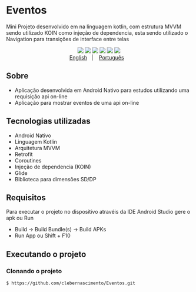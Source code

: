 # Eventos
Mini Projeto desenvolvido em na linguagem kotlin, com estrutura MVVM sendo utilizado KOIN como injeção de dependencia, esta sendo utilizado o Navigation para transições de interface entre telas

<p align="center">
     <img src="https://github.com/clebernascimento/Eventos/blob/master/app/src/main/res/drawable/splash_events.png"/>
     <img src="https://github.com/clebernascimento/Eventos/blob/master/app/src/main/res/drawable/list_events.png"/>
     <img src="https://github.com/clebernascimento/Eventos/blob/master/app/src/main/res/drawable/details_events.png"/>
     <img src="https://github.com/clebernascimento/Eventos/blob/master/app/src/main/res/drawable/checking_events.png"/>
     <img src="https://github.com/clebernascimento/Eventos/blob/master/app/src/main/res/drawable/success_checking.png"/>
     <img src="https://github.com/clebernascimento/Eventos/blob/master/app/src/main/res/drawable/error_checking.png"/>
    </br>
    <a href="readme_en.md">English</a>&nbsp;&nbsp;&nbsp;|&nbsp;&nbsp;&nbsp;
    <a href="readme.md">Português</a>&nbsp;&nbsp;&nbsp;
</p>

## Sobre
- Aplicação desenvolvida em Android Nativo para estudos utilizando uma requisição api on-line
- Aplicação para mostrar eventos de uma api on-line

## Tecnologias utilizadas
- Android Nativo
- Linguagem Kotlin
- Arquitetura MVVM
- Retrofit
- Coroutines
- Injeção de dependencia (KOIN)
- Glide
- Biblioteca para dimensões SD/DP

## Requisitos
Para executar o projeto no dispositivo atravéis da IDE Android Studio gere o apk ou Run
- Build -> Build Bundle(s) -> Build APKs 
- Run App ou Shift + F10

## Executando o projeto
### Clonando o projeto
```bash
$ https://github.com/clebernascimento/Eventos.git
```
